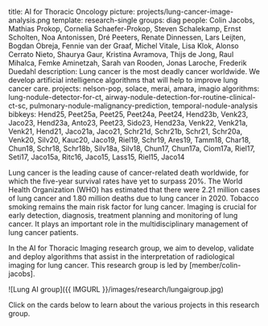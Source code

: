title: AI for Thoracic Oncology
picture: projects/lung-cancer-image-analysis.png
template: research-single
groups: diag
people: Colin Jacobs, Mathias Prokop, Cornelia Schaefer-Prokop, Steven Schalekamp, Ernst Scholten, Noa Antonissen, Dré Peeters, Renate Dinnessen, Lars Leijten, Bogdan Obreja, Fennie van der Graaf, Michel Vitale, Lisa Klok, Alonso Cerrato Nieto, Shaurya Gaur, Kristina Avramova, Thijs de Jong, Raul Mihalca, Femke Aminetzah, Sarah van Rooden, Jonas Laroche, Frederik Duedahl
description: Lung cancer is the most deadly cancer worldwide. We develop artificial intelligence algorithms that will help to improve lung cancer care.
projects: nelson-pop, solace, merai, amara, imagio
algorithms: lung-nodule-detector-for-ct, airway-nodule-detection-for-routine-clinical-ct-sc, pulmonary-nodule-malignancy-prediction, temporal-nodule-analysis
bibkeys: Hend25, Peet25a, Peet25, Peet24a, Peet24, Hend23b, Venk23, Jaco23, Hend23a, Anto23, Peet23, Sido23, Hend23a, Venk22, Venk21a, Venk21, Hend21, Jaco21a, Jaco21, Schr21d, Schr21b, Schr21, Schr20a, Venk20, Silv20, Kauc20, Jaco19, Riel19, Schr19, Ares19, Tamm18, Char18, Chun18, Schr18, Schr18b, Silv18a, Silv18, Chun17, Chun17a, Ciom17a, Riel17, Seti17, Jaco15a, Ritc16, Jaco15, Lass15, Riel15, Jaco14

Lung cancer is the leading cause of cancer-related death worldwide, for which the five-year survival rates have yet to surpass 20%. The World Health Organization (WHO) has estimated that there were 2.21 million cases of lung cancer and 1.80 million deaths due to lung cancer in 2020. Tobacco smoking remains the main risk factor for lung cancer. Imaging is crucial for early detection, diagnosis, treatment planning and monitoring of lung cancer. It plays an important role in the multidisciplinary management of lung cancer patients.

In the AI for Thoracic Imaging research group, we aim to develop, validate and deploy algorithms that assist in the interpretation of radiological imaging for lung cancer. This research group is led by [member/colin-jacobs]. 

![Lung AI group]({{ IMGURL }}/images/research/lungaigroup.jpg)

Click on the cards below to learn about the various projects in this research group.


